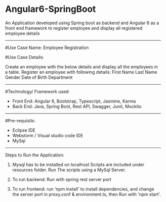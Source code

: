 # Angular6-SpringBoot
An Application developed using Spring boot as backend and Angular 6 as a front end framework to register employee and display all registered employee details

-----------------------------------------------------------------------------------------------------------------------------
#Use Case Name:  Employee Registration

#Use Case Details:

Create an employee with the below details and display all the employees in a table.
Register an employee with following details:
First Name
Last Name
Gender
Date of Birth
Department

--------------------------------------------------------------------------------------------------------------------------------

#Technology/ Framework used:

* Front End: Angular 6, Bootstrap, Typescript, Jasmine, Karma
* Back End: Java, Spring Boot, Rest API, Swagger, Junit, Mockito 


----------------------------------------------------------------------------------------------------------------------------------
#Pre-requisits:
* Eclipse IDE
* Webstorm / Visual studio code IDE
* MySql

--------------------------------------------------------------------------------------------------------------------------------
Steps to Run the Application:

1. Mysql has to be installed on localhost
   Scripts are included under resources folder. Run The scripts using a MySql Server.

2. To run backend: Run with spring rest server port

3. To run frontend: run 'npm install' to install dependencies, and change the server port in proxy.conf & environment.ts, then Run with 'npm start'.
